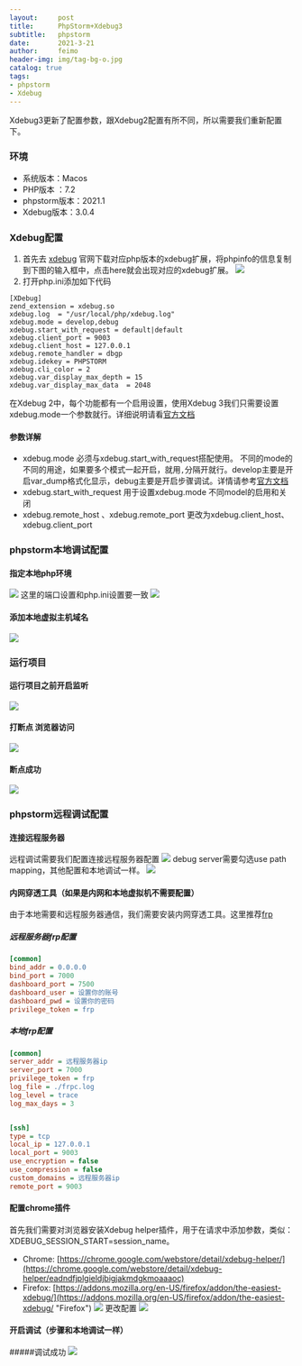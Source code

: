 ```yaml
---
layout:     post
title:      PhpStorm+Xdebug3
subtitle:   phpstorm
date:       2021-3-21
author:     feimo
header-img: img/tag-bg-o.jpg
catalog: true
tags:
- phpstorm
- Xdebug
---
```


Xdebug3更新了配置参数，跟Xdebug2配置有所不同，所以需要我们重新配置下。

### 环境
- 系统版本：Macos
- PHP版本 ：7.2
- phpstorm版本：2021.1
- Xdebug版本：3.0.4

### Xdebug配置
1. 首先去 [xdebug](https://xdebug.org/wizard) 官网下载对应php版本的xdebug扩展，将phpinfo的信息复制到下图的输入框中，点击here就会出现对应的xdebug扩展。
   ![](http://www.feimoc.com/img/xdebug.png)
2. 打开php.ini添加如下代码
```
[XDebug]
zend_extension = xdebug.so
xdebug.log  = "/usr/local/php/xdebug.log"  
xdebug.mode = develop,debug
xdebug.start_with_request = default|default
xdebug.client_port = 9003
xdebug.client_host = 127.0.0.1 
xdebug.remote_handler = dbgp 
xdebug.idekey = PHPSTORM
xdebug.cli_color = 2
xdebug.var_display_max_depth = 15
xdebug.var_display_max_data  = 2048
```
在Xdebug 2中，每个功能都有一个启用设置，使用Xdebug 3我们只需要设置xdebug.mode一个参数就行。详细说明请看[官方文档](https://xdebug.org/docs/upgrade_guide)

#### 参数详解
- xdebug.mode 必须与xdebug.start_with_request搭配使用。 不同的mode的不同的用途，如果要多个模式一起开启，就用`,`分隔开就行。develop主要是开启var_dump格式化显示，debug主要是开启步骤调试。详情请参考[官方文档](https://xdebug.org/docs/all_settings#mode)
- xdebug.start_with_request 用于设置xdebug.mode 不同model的启用和关闭
- xdebug.remote_host 、xdebug.remote_port 更改为xdebug.client_host、xdebug.client_port

### phpstorm本地调试配置
#### 指定本地php环境
![](http://www.feimoc.com/img/xdebug3/xdebug1.png)
这里的端口设置和php.ini设置要一致
![](http://www.feimoc.com/img/xdebug3/xdebug2.png)
#### 添加本地虚拟主机域名
![](http://www.feimoc.com/img/xdebug3/xdebug3.png)
### 运行项目
#### 运行项目之前开启监听
![](http://www.feimoc.com/img/xdebug3/xdebug044.png)
#### 打断点 浏览器访问
![](http://www.feimoc.com/img/xdebug3/xdebug05.png)
#### 断点成功
![](http://www.feimoc.com/img/xdebug3/xdebug06.png)
### phpstorm远程调试配置
#### 连接远程服务器
远程调试需要我们配置连接远程服务器配置
![](http://www.feimoc.com/img/xdebug3/remote1.png)
debug server需要勾选use path mapping，其他配置和本地调试一样。
![](http://www.feimoc.com/img/xdebug3/remote2.png)
#### 内网穿透工具（如果是内网和本地虚拟机不需要配置）
由于本地需要和远程服务器通信，我们需要安装内网穿透工具。这里推荐[frp](https://github.com/fatedier/frp)

##### 远程服务器frp配置
```ini
[common]
bind_addr = 0.0.0.0
bind_port = 7000
dashboard_port = 7500
dashboard_user = 设置你的账号
dashboard_pwd = 设置你的密码
privilege_token = frp
```

##### 本地frp配置
```ini
[common]
server_addr = 远程服务器ip
server_port = 7000
privilege_token = frp
log_file = ./frpc.log 
log_level = trace 
log_max_days = 3 


[ssh]
type = tcp
local_ip = 127.0.0.1
local_port = 9003
use_encryption = false
use_compression = false
custom_domains = 远程服务器ip
remote_port = 9003
```
#### 配置chrome插件
首先我们需要对浏览器安装Xdebug helper插件，用于在请求中添加参数，类似：XDEBUG_SESSION_START=session_name。
- Chrome: [https://chrome.google.com/webstore/detail/xdebug-helper/](https://chrome.google.com/webstore/detail/xdebug-helper/eadndfjplgieldjbigjakmdgkmoaaaoc)
- Firefox: [https://addons.mozilla.org/en-US/firefox/addon/the-easiest-xdebug/](https://addons.mozilla.org/en-US/firefox/addon/the-easiest-xdebug/ "Firefox")
  ![](http://www.feimoc.com/img/xdebug3/remote3.png)
更改配置
  ![](http://www.feimoc.com/img/xdebug3/remote4.png)
#### 开启调试（步骤和本地调试一样）
#####调试成功
![](http://www.feimoc.com/img/xdebug3/remote5.png)
